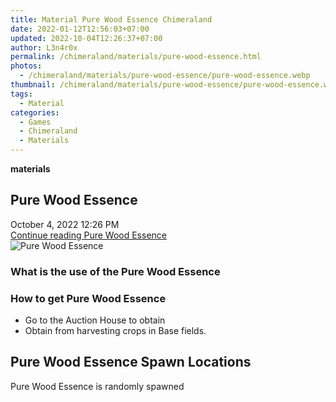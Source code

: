 ```yaml
---
title: Material Pure Wood Essence Chimeraland
date: 2022-01-12T12:56:03+07:00
updated: 2022-10-04T12:26:37+07:00
author: L3n4r0x
permalink: /chimeraland/materials/pure-wood-essence.html
photos:
  - /chimeraland/materials/pure-wood-essence/pure-wood-essence.webp
thumbnail: /chimeraland/materials/pure-wood-essence/pure-wood-essence.webp
tags:
  - Material
categories:
  - Games
  - Chimeraland
  - Materials
---
```


<section id="bootstrap-wrapper">
  <link
    rel="stylesheet"
    href="https://rawcdn.githack.com/dimaslanjaka/Web-Manajemen/0c3b5aa1813bd4abcd2c11bf3e37928b15c28664/css/bootstrap-5-3-0-alpha3-wrapper.css"
  />
  <div
    class="row g-0 border rounded overflow-hidden flex-md-row mb-4 shadow-sm position-relative bg-light text-dark"
  >
    <div class="col p-4 d-flex flex-column position-static">
      <strong class="d-inline-block mb-2 text-success">materials</strong>
      <h2 class="mb-0">Pure Wood Essence</h2>
      <div class="mb-1 text-muted">October 4, 2022 12:26 PM</div>
      <a
        href="/chimeraland/materials/pure-wood-essence.html"
        class="stretched-link d-none"
        >Continue reading Pure Wood Essence</a
      >
    </div>
    <div class="col-auto d-none d-lg-block">
      <img
        src="/chimeraland/materials/pure-wood-essence/pure-wood-essence.webp"
        alt="Pure Wood Essence"
      />
    </div>
  </div>
  <div class="row bg-light text-dark">
    <div class="col-lg-6 col-12 mb-2">
      <div class="card">
        <div class="card-body">
          <h3 class="card-title">What is the use of the Pure Wood Essence</h3>
          <div class="card-text"><ul></ul></div>
        </div>
      </div>
    </div>
    <div class="col-lg-6 col-12 mb-2">
      <div class="card">
        <div class="card-body">
          <h3 class="card-title">How to get Pure Wood Essence</h3>
          <div class="card-text">
            <ul>
              <li>Go to the Auction House to obtain</li>
              <li>Obtain from harvesting crops in Base fields.</li>
            </ul>
          </div>
        </div>
      </div>
    </div>
    <div class="col-12 mb-2">
      <h2>Pure Wood Essence Spawn Locations</h2>
      <p>Pure Wood Essence is randomly spawned</p>
    </div>
  </div>
</section>